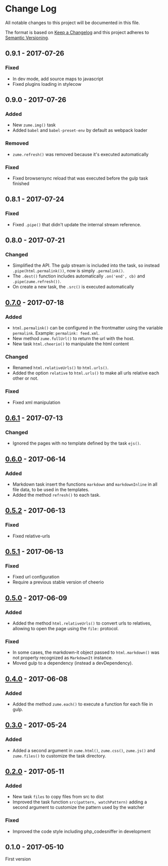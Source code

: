# Change Log
All notable changes to this project will be documented in this file.

The format is based on [Keep a Changelog](http://keepachangelog.com/) 
and this project adheres to [Semantic Versioning](http://semver.org/).

## 0.9.1 - 2017-07-26

### Fixed

* In dev mode, add source maps to javascript
* Fixed plugins loading in stylecow

## 0.9.0 - 2017-07-26

### Added

* New `zume.img()` task
* Added `babel` and `babel-preset-env` by default as webpack loader

### Removed

* `zume.refresh()` was removed because it's executed automatically

### Fixed

* Fixed browsersync reload that was executed before the gulp task finished 

## 0.8.1 - 2017-07-24

### Fixed

* Fixed `.pipe()` that didn't update the internal stream reference.

## 0.8.0 - 2017-07-21

### Changed

* Simplified the API. The gulp stream is included into the task, so instead `.pipe(html.permalink())`, now is simply `.permalink()`.
* The `.dest()` function includes automatically `.on('end', cb)` and `.pipe(zume.refresh())`.
* On create a new task, the `.src()` is executed automatically

## [0.7.0] - 2017-07-18

### Added

* `html.permalink()` can be configured in the frontmatter using the variable `permalink`. Example: `permalink: feed.xml`.
* New method `zume.fullUrl()` to return the url with the host.
* New task `html.cheerio()` to manipulate the html content

### Changed

* Renamed `html.relativeUrls()` to `html.urls()`.
* Added the option `relative` to `html.urls()` to make all urls relative each other or not.

### Fixed

* Fixed xml manipulation

## [0.6.1] - 2017-07-13

### Changed

* Ignored the pages with no template defined by the task `ejs()`.

## [0.6.0] - 2017-06-14

### Added

* Markdown task insert the functions `markdown` and `markdownInline` in all file data, to be used in the templates.
* Added the method `refresh()` to each task.

## [0.5.2] - 2017-06-13

### Fixed

* Fixed relative-urls

## [0.5.1] - 2017-06-13

### Fixed

* Fixed url configuration
* Require a previous stable version of cheerio

## [0.5.0] - 2017-06-09

### Added

* Added the method `html.relativeUrls()` to convert urls to relatives, allowing to open the page using the `file:` protocol.

### Fixed

* In some cases, the markdown-it object passed to `html.markdown()` was not property recognized as `MarkdownIt` instance.
* Moved gulp to a dependency (instead a devDependency).

## [0.4.0] - 2017-06-08

### Added

* Added the method `zume.each()` to execute a function for each file in gulp.

## [0.3.0] - 2017-05-24

### Added

* Added a second argument in `zume.html()`, `zume.css()`, `zume.js()` and `zume.files()` to customize the task directory.

## [0.2.0] - 2017-05-11

### Added

* New task `files` to copy files from src to dist
* Improved the task function `src(pattern, watchPattern)` adding a second argument to customize the pattern used by the watcher

### Fixed

* Improved the code style including php_codesniffer in development

## 0.1.0 - 2017-05-10

First version

[0.7.0]: https://github.com/oscarotero/zume/compare/v0.6.1...v0.7.0
[0.6.1]: https://github.com/oscarotero/zume/compare/v0.6.0...v0.6.1
[0.6.0]: https://github.com/oscarotero/zume/compare/v0.5.2...v0.6.0
[0.5.2]: https://github.com/oscarotero/zume/compare/v0.5.1...v0.5.2
[0.5.1]: https://github.com/oscarotero/zume/compare/v0.5.0...v0.5.1
[0.5.0]: https://github.com/oscarotero/zume/compare/v0.4.0...v0.5.0
[0.4.0]: https://github.com/oscarotero/zume/compare/v0.3.0...v0.4.0
[0.3.0]: https://github.com/oscarotero/zume/compare/v0.2.0...v0.3.0
[0.2.0]: https://github.com/oscarotero/zume/compare/v0.1.0...v0.2.0